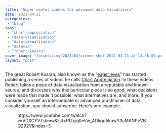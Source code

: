 ```yaml
---
title: "Super useful videos for advanced data visualizers"
date: 2021-04-21
categories: 
 - "blog"
tags: 
 - "chart-appreciation"
 - "data-visualisation"
 - "data-visualization"
 - "dataviz"
 - "robert-kosara"
cover_image: "/assets/img/2021/04/screen-shot-2021-04-21-at-13.38.06.png"
layout: "post"
---
```


<!-- wp:paragraph -->
The great Robert Kosara, also known as the "[eager eyes](https://eagereyes.org)" has started publishing a series of videos he calls [Chart Appreciation](https://www.youtube.com/watch?v=ftqNuw9H7h8&list=PLbzq0eVw_4Dkqd5kuwY3uMANPvVBQ292V). In these videos, Robert takes a piece of data visualization from a reputable and known source, and discusses why this particular piece is so good, what decisions were made that made it possible, what alternatives are, and more. If you consider yourself an intermediate or advanced practitioner of data visualization, you should subscribe. Here's one example.


<!-- /wp:paragraph -->

<!-- wp:paragraph -->

<!-- /wp:paragraph -->

<!-- wp:embed {"url":"https:\/\/www.youtube.com\/watch?v=VDXCYV7sbmw\u0026amp;list=PLbzq0eVw_4Dkqd5kuwY3uMANPvVBQ292V\u0026amp;index=3","type":"rich","providerNameSlug":"youtube","responsive":true,"className":"wp-embed-aspect-16-9 wp-has-aspect-ratio"} -->
<figure class="wp-block-embed is-type-rich is-provider-youtube wp-block-embed-youtube wp-embed-aspect-16-9 wp-has-aspect-ratio"><div class="wp-block-embed__wrapper">
https://www.youtube.com/watch?v=VDXCYV7sbmw&amp;list=PLbzq0eVw_4Dkqd5kuwY3uMANPvVBQ292V&amp;index=3
</div></figure>
<!-- /wp:embed -->
